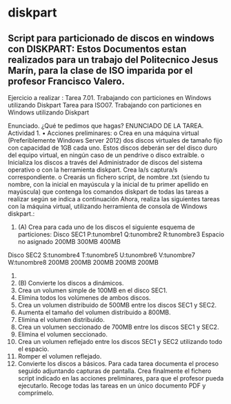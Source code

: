# diskpart
Script para particionado de discos en windows con DISKPART:
Estos Documentos estan realizados para un trabajo del Politecnico Jesus Marín, para la clase de ISO imparida por el profesor Francisco Valero.
----------------------------------------------------------------------------------------------------------------------------------------------

Ejercicio a realizar :
Tarea 7.01. Trabajando con particiones en Windows utilizando Diskpart
Tarea para ISO07. Trabajando con particiones en Windows utilizando Diskpart

Enunciado.
¿Qué te pedimos que hagas?
ENUNCIADO DE LA TAREA.
Actividad 1.
•	Acciones preliminares:
o	Crea en una máquina virtual (Preferiblemente Windows Server 2012) dos discos virtuales de tamaño fijo con capacidad de 1GB cada uno. Estos discos deberán ser del disco duro del equipo virtual, en ningún caso de un pendrive o disco extraíble.
o	Inicializa los discos a través del Administrador de discos del sistema operativo o con la herramienta diskpart. Crea la/s captura/s correspondiente.
o	Crearás un fichero script, de nombre <Nombre><Apellido>.txt (siendo <Nombre> tu nombre, con la inicial en mayúscula y <Apellido> la inicial de tu primer apellido en mayúscula) que contenga los comandos diskpart de todas las tareas a realizar según se indica a continuación
Ahora, realiza las siguientes tareas con la máquina virtual, utilizando herramienta de consola de Windows diskpart.:
1.	(A) Crea para cada uno de los discos el siguiente esquema de particiones:
Disco
SEC1	P:tunombre1	Q:tunombre2	R:tunombre3	Espacio no
asignado
	200MB	300MB	400MB

Disco
SEC2	S:tunombre4	T:tunombre5	U:tunombre6	V:tunombre7	W:tunombre8
	200MB	200MB	200MB	200MB	200MB

1.
1.	(B) Convierte los discos a dinámicos.
2.	Crea un volumen simple de 100MB en el disco SEC1.
3.	Elimina todos los volúmenes de ambos discos.
4.	Crea un volumen distribuido de 500MB entre los discos SEC1 y SEC2.
5.	Aumenta el tamaño del volumen distribuido a 800MB.
6.	Elimina el volumen distribuido.
7.	Crea un volumen seccionado de 700MB entre los discos SEC1 y SEC2.
8.	Elimina el volumen seccionado.
9.	Crea un volumen reflejado entre los discos SEC1 y SEC2 utilizando todo el espacio.
10.	Romper el volumen reflejado.
11.	Convierte los discos a básicos.
Para cada tarea documenta el proceso seguido adjuntando capturas de pantalla.
Crea finalmente el fichero script indicado en las acciones preliminares, para que el profesor pueda ejecutarlo.
Recoge todas las tareas en un único documento PDF y comprímelo.
